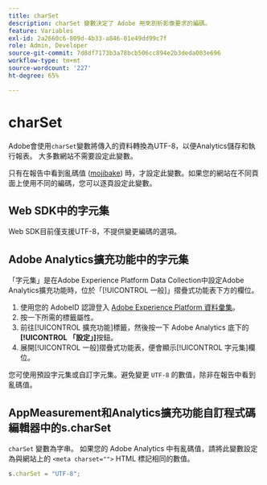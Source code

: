```yaml
---
title: charSet
description: charSet 變數決定了 Adobe 用來剖析影像要求的編碼。
feature: Variables
exl-id: 2a2660c6-809d-4b33-a846-01e49dd99c7f
role: Admin, Developer
source-git-commit: 7d8df7173b3a78bcb506cc894e2b3deda003e696
workflow-type: tm+mt
source-wordcount: '227'
ht-degree: 65%

---
```


# charSet

Adobe會使用`charSet`變數將傳入的資料轉換為UTF-8，以便Analytics儲存和執行報表。 大多數網站不需要設定此變數。

只有在報告中看到亂碼值 ([mojibake](https://en.wikipedia.org/wiki/Mojibake)) 時，才設定此變數。如果您的網站在不同頁面上使用不同的編碼，您可以逐頁設定此變數。

## Web SDK中的字元集

Web SDK目前僅支援UTF-8，不提供變更編碼的選項。

## Adobe Analytics擴充功能中的字元集

「字元集」是在Adobe Experience Platform Data Collection中設定Adobe Analytics擴充功能時，位於「[!UICONTROL 一般]」摺疊式功能表下方的欄位。

1. 使用您的 AdobeID 認證登入 [Adobe Experience Platform 資料彙集](https://experience.adobe.com/data-collection)。
1. 按一下所需的標籤屬性。
1. 前往[!UICONTROL 擴充功能]標籤，然後按一下 Adobe Analytics 底下的&#x200B;**[!UICONTROL 「設定」]**&#x200B;按鈕。
1. 展開[!UICONTROL 一般]摺疊式功能表，便會顯示[!UICONTROL 字元集]欄位。

您可使用預設字元集或自訂字元集。避免變更 `UTF-8` 的數值，除非在報告中看到亂碼值。

## AppMeasurement和Analytics擴充功能自訂程式碼編輯器中的s.charSet

`charSet` 變數為字串。 如果您的 Adobe Analytics 中有亂碼值，請將此變數設定為與網站上的 `<meta charset="">` HTML 標記相同的數值。

```js
s.charSet = "UTF-8";
```
